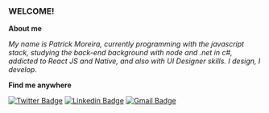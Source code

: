 ### WELCOME!

**About me**

*My name is Patrick Moreira, currently programming with the javascript stack, studying the back-end background with node and .net in c#, addicted to React JS and Native, and also with UI Designer skills. I design, I develop.*

**Find me anywhere**

[![Twitter Badge](https://img.shields.io/badge/-@ptkmo1-6272a4?style=flat-rounded&labelColor=6272a4&logo=twitter&logoColor=white&link=https://twitter.com/ptkmo1)](https://twitter.com/ptkmo1) 
[![Linkedin Badge](https://img.shields.io/badge/-PatrickMoreira-6272a4?style=flat-rounded&logo=Linkedin&logoColor=white&link=https://www.linkedin.com/in/ptkm1/)](https://www.linkedin.com/in/ptkm1/) 
[![Gmail Badge](https://img.shields.io/badge/-ptkdev@outlook.com-6272a4?style=flat-rounded&logo=Gmail&logoColor=white&link=mailto:ptkdev@outlook.com)](mailto:ptkdev@outlook.com)
